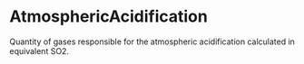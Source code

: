 AtmosphericAcidification
========================

Quantity of gases responsible for the atmospheric acidification calculated in equivalent SO2.
